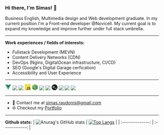 ### Hi there, I'm Simas! 👋

Business English, Multimedia design and Web development graduate. In my current position I'm a Front-end developer @Novicell.
My current goal is to expand my knowledge and improve further under full stack umbrella.

----

**Work experiences / fields of interests:**
- Fullstack Development (MEVN)
- Content Delivery Networks (CDN)
- DevOps (Nginx, DigitalOcean infrastructure, CI/CD)
- SEO (Google's Digital Garage cerfication)
- Accessibility and User Experience

----

<code><img height="20" src="https://raw.githubusercontent.com/github/explore/80688e429a7d4ef2fca1e82350fe8e3517d3494d/topics/vue/vue.png"></code>
<code><img height="20" src="https://iconape.com/wp-content/png_logo_vector/vuetify.png"></code>
<code><img height="20" src="https://avatars.githubusercontent.com/u/26799900?v=4"></code>
<code><img height="20" src="https://raw.githubusercontent.com/github/explore/80688e429a7d4ef2fca1e82350fe8e3517d3494d/topics/javascript/javascript.png"></code>
<code><img height="20" src="https://raw.githubusercontent.com/github/explore/80688e429a7d4ef2fca1e82350fe8e3517d3494d/topics/nodejs/nodejs.png"></code>
<code><img height="20" src="http://mongodb-js.github.io/leaf/mongodb-leaf_128x128.png"></code>
<code><img height="20" src="https://upload.wikimedia.org/wikipedia/commons/thumb/3/3f/Git_icon.svg/1024px-Git_icon.svg.png"></code>
<code><img height="20" src="https://raw.githubusercontent.com/github/explore/80688e429a7d4ef2fca1e82350fe8e3517d3494d/topics/terminal/terminal.png"></code>
<code><img height="20" src="https://upload.wikimedia.org/wikipedia/commons/thumb/9/9a/Visual_Studio_Code_1.35_icon.svg/1024px-Visual_Studio_Code_1.35_icon.svg.png"></code>
<code><img height="20" src="https://upload.wikimedia.org/wikipedia/en/2/29/Quasar_Logo.png"></code>
<code><img height="20" src="https://www.devsbedevin.net/content/images/2019/09/download--5-.png"></code>

----

<ul>
  <li>
    📧 Contact me at <a href="mailto:simas.raudonis@gmail.com">simas.raudonis@gmail.com</a>
  </li>
    <li>
    🌐 Checkout my <a href="https://tutaru99.github.io" target="_blank">Portfolio</a>
  </li>
 </ul>
 
----
    
**Github stats:**
| ![Anurag's GitHub stats](https://github-readme-stats.vercel.app/api?username=tutaru99&count_private=true&theme=synthwave) | [![Top Langs](https://github-readme-stats.vercel.app/api/top-langs/?username=tutaru99&hide=php&theme=synthwave)](https://github.com/anuraghazra/github-readme-stats) |
| :--------------: | :------------: |





